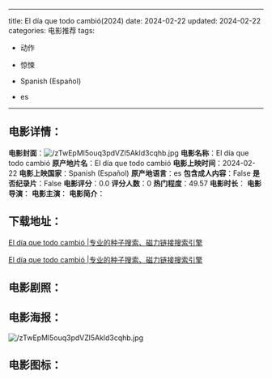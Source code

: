 
---
title: El día que todo cambió(2024)
date: 2024-02-22
updated: 2024-02-22
categories: 电影推荐
tags:
- 动作
- 惊悚

- Spanish (Español)
- es
---


> 

## **电影详情**：

**电影封面**：<img src="https://image.tmdb.org/t/p/w200/zTwEpMl5ouq3pdVZl5Akld3cqhb.jpg" alt="/zTwEpMl5ouq3pdVZl5Akld3cqhb.jpg" title="/zTwEpMl5ouq3pdVZl5Akld3cqhb.jpg">
**电影名称**：El día que todo cambió
**原产地片名**：El día que todo cambió
**电影上映时间**：2024-02-22
**电影上映国家**：Spanish (Español)
**原产地语言**：es
**包含成人内容**：False
**是否纪录片**：False
**电影评分**：0.0
**评分人数**：0
**热门程度**：49.57
**电影时长**：
**电影导演**：
**电影主演**：
**电影简介**：

## **下载地址**：
[El día que todo cambió |专业的种子搜索、磁力链接搜索引擎](https://movie.amd794.com:2083/?search=El%20d%C3%ADa%20que%20todo%20cambi%C3%B3&ordering=&mode=match_phrase&page_size=10&page=1)

[El día que todo cambió |专业的种子搜索、磁力链接搜索引擎](https://movie.amd794.com:2083/?search=El%20d%C3%ADa%20que%20todo%20cambi%C3%B3&ordering=&mode=match_phrase&page_size=10&page=1)
 

## **电影剧照**：


## **电影海报**：
<img src="https://image.tmdb.org/t/p/original/zTwEpMl5ouq3pdVZl5Akld3cqhb.jpg" alt="/zTwEpMl5ouq3pdVZl5Akld3cqhb.jpg" title="/zTwEpMl5ouq3pdVZl5Akld3cqhb.jpg">

## **电影图标**：

